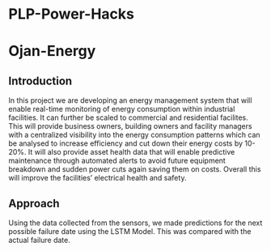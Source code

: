 # PLP-Power-Hacks

# Ojan-Energy
## Introduction
In this project we are developing an energy management system that will enable real-time monitoring of energy consumption within industrial facilities. It can further be scaled to commercial and residential facilites. This will provide business owners, building owners and facility managers with a centralized visibility into the energy consumption patterns which can be analysed to increase efficiency and cut down their energy costs by 10-20%. It will also provide asset health data that will enable predictive maintenance through automated alerts to avoid future equipment breakdown and sudden power cuts again saving them on costs. Overall this will improve the facilities’ electrical health and safety.

## Approach
Using the data collected from the sensors, we made predictions for the next possible failure date using the LSTM Model. This was compared with the actual failure date.

